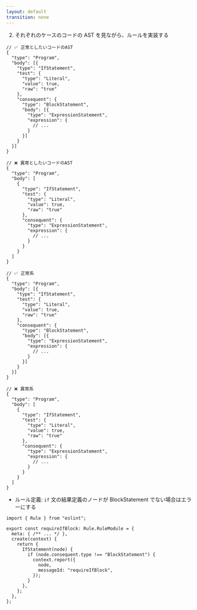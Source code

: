 ```yaml
---
layout: default
transition: none
---
```


<style scoped>
.slidev-vclick-hidden {
  display: none;
}
.small-code {
  .slidev-code {
    font-size: 0.92rem !important;
    line-height: 0rem !important;
    width: 400px !important;
  }
}
</style>

<div class="_bullet">

2. それぞれのケースのコードの AST を見ながら、ルールを実装する

</div>

<div class="flex justify-around small-code" v-click="[0]">

```json{*}
// ✅ 正常としたいコードのAST
{
  "type": "Program",
  "body": [{
    "type": "IfStatement",
    "test": {
      "type": "Literal",
      "value": true,
      "raw": "true"
    },
    "consequent": {
      "type": "BlockStatement",
      "body": [{
        "type": "ExpressionStatement",
        "expression": {
          // ...
        }
      }]
    }
  }]
}
```

<div>

```json{*}
// ❌ 異常としたいコードのAST
{
  "type": "Program",
  "body": [
    {
      "type": "IfStatement",
      "test": {
        "type": "Literal",
        "value": true,
        "raw": "true"
      },
      "consequent": {
        "type": "ExpressionStatement",
        "expression": {
          // ...
        }
      }
    }
  ]
}
```

</div>

</div>

<div class="flex justify-around small-code" v-click="[1]">

```json{5,11,12}
// ✅ 正常系
{
  "type": "Program",
  "body": [{
    "type": "IfStatement",
    "test": {
      "type": "Literal",
      "value": true,
      "raw": "true"
    },
    "consequent": {
      "type": "BlockStatement",
      "body": [{
        "type": "ExpressionStatement",
        "expression": {
          // ...
        }
      }]
    }
  }]
}
```

<div>

```json{6,12,13}
// ❌ 異常系
{
  "type": "Program",
  "body": [
    {
      "type": "IfStatement",
      "test": {
        "type": "Literal",
        "value": true,
        "raw": "true"
      },
      "consequent": {
        "type": "ExpressionStatement",
        "expression": {
          // ...
        }
      }
    }
  ]
}
```

</div>

</div>

<div class="_bullet" v-click="2">

* ルール定義: `if` 文の結果定義のノードが BlockStatement でない場合はエラーにする

</div>

<div v-click="3">

```ts{*|*|5-15|7-14|8-13|*}
import { Rule } from "eslint";

export const requireIfBlock: Rule.RuleModule = {
  meta: { /** ... */ },
  create(context) {
    return {
      IfStatement(node) {
        if (node.consequent.type !== "BlockStatement") {
          context.report({
            node,
            messageId: "requireIfBlock",
          });
        }
      },
    };
  },
};
```

</div>
